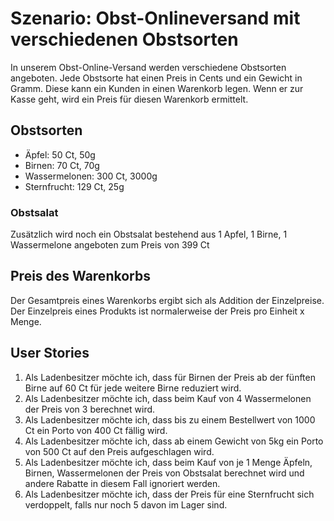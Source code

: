 # Szenario: Obst-Onlineversand mit verschiedenen Obstsorten

In unserem Obst-Online-Versand werden verschiedene Obstsorten angeboten. Jede Obstsorte hat einen Preis in Cents und ein Gewicht in Gramm. Diese kann ein Kunden in einen Warenkorb legen. Wenn er zur Kasse geht, wird ein Preis für diesen Warenkorb ermittelt.

## Obstsorten

* Äpfel: 50 Ct, 50g
* Birnen: 70 Ct, 70g
* Wassermelonen: 300 Ct, 3000g
* Sternfrucht: 129 Ct, 25g

### Obstsalat
Zusätzlich wird noch ein Obstsalat bestehend aus 1 Apfel, 1 Birne, 1 Wassermelone angeboten zum Preis von 399 Ct

## Preis des Warenkorbs
Der Gesamtpreis eines Warenkorbs ergibt sich als Addition der Einzelpreise.
Der Einzelpreis eines Produkts ist normalerweise der Preis pro Einheit x Menge. 

## User Stories
1. Als Ladenbesitzer möchte ich, dass für Birnen der Preis ab der fünften Birne auf 60 Ct für jede weitere Birne reduziert wird.
2. Als Ladenbesitzer möchte ich, dass beim Kauf von 4 Wassermelonen der Preis von 3 berechnet wird.
3. Als Ladenbesitzer möchte ich, dass bis zu einem Bestellwert von 1000 Ct ein Porto von 400 Ct fällig wird.
4. Als Ladenbesitzer möchte ich, dass ab einem Gewicht von 5kg ein Porto von 500 Ct auf den Preis aufgeschlagen wird.
5. Als Ladenbesitzer möchte ich, dass beim Kauf von je 1 Menge Äpfeln, Birnen, Wassermelonen der Preis von Obstsalat berechnet wird und andere Rabatte in diesem Fall ignoriert werden.
6. Als Ladenbesitzer möchte ich, dass der Preis für eine Sternfrucht sich verdoppelt, falls nur noch 5 davon im Lager sind.